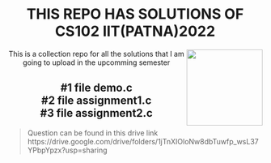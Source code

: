  <h1 align="center">THIS REPO HAS SOLUTIONS OF CS102 IIT(PATNA)2022</h1>
<img src="https://www.britefish.net/wp-content/uploads/2019/07/logo-c-1.png" height=150 align= "right">
<p align="center" >This is a collection repo for all the solutions that I am going to upload in the upcomming semester 
<h2 align="center" color= red> #1 file demo.c<br> #2 file assignment1.c <br>#3 file assignment2.c</h1>
<blockquote>Question can be found in this drive link
https://drive.google.com/drive/folders/1jTnXIOloNw8dbTuwfp_wsL37YPbpYpzx?usp=sharing
 </blockquote>
